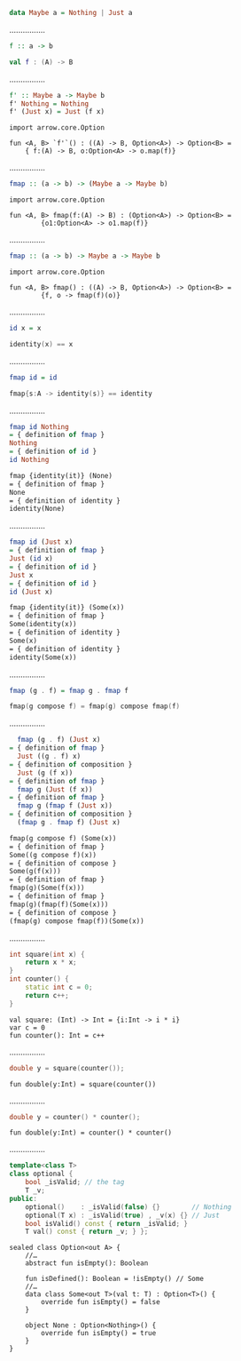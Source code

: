 ```Haskell
data Maybe a = Nothing | Just a
```
................
```Haskell
f :: a -> b
```
```kotlin
val f : (A) -> B
```
................
```Haskell
f' :: Maybe a -> Maybe b
f' Nothing = Nothing
f' (Just x) = Just (f x)
```
```kotlin:ank:playground
import arrow.core.Option

fun <A, B> `f'`() : ((A) -> B, Option<A>) -> Option<B> =
    { f:(A) -> B, o:Option<A> -> o.map(f)}
```
................
```Haskell
fmap :: (a -> b) -> (Maybe a -> Maybe b)
```
```kotlin:ank:playground
import arrow.core.Option

fun <A, B> fmap(f:(A) -> B) : (Option<A>) -> Option<B> =
        {o1:Option<A> -> o1.map(f)}
```
................
```Haskell
fmap :: (a -> b) -> Maybe a -> Maybe b
```
```kotlin:ank:silent
import arrow.core.Option

fun <A, B> fmap() : ((A) -> B, Option<A>) -> Option<B> = 
        {f, o -> fmap(f)(o)}
```
................
```Haskell
id x = x
```
```kotlin
identity(x) == x
```
................
```Haskell
fmap id = id
```
```kotlin
fmap{s:A -> identity(s)} == identity
```
................
```Haskell
fmap id Nothing
= { definition of fmap }
Nothing
= { definition of id }
id Nothing
```
```markdown
fmap {identity(it)} (None)
= { definition of fmap }
None
= { definition of identity }
identity(None)
```
................
```Haskell
fmap id (Just x)
= { definition of fmap }
Just (id x)
= { definition of id }
Just x
= { definition of id }
id (Just x)
```
```markdown
fmap {identity(it)} (Some(x))
= { definition of fmap }
Some(identity(x))
= { definition of identity }
Some(x)
= { definition of identity }
identity(Some(x))
```
................
```Haskell
fmap (g . f) = fmap g . fmap f
```
```kotlin
fmap(g compose f) = fmap(g) compose fmap(f)
```
................
```Haskell
  fmap (g . f) (Just x)
= { definition of fmap }
  Just ((g . f) x)
= { definition of composition }
  Just (g (f x))
= { definition of fmap }
  fmap g (Just (f x))
= { definition of fmap }
  fmap g (fmap f (Just x))
= { definition of composition }
  (fmap g . fmap f) (Just x)
```
```markdown
fmap(g compose f) (Some(x))
= { definition of fmap }
Some((g compose f)(x))
= { definition of compose }
Some(g(f(x)))
= { definition of fmap }
fmap(g)(Some(f(x)))
= { definition of fmap }
fmap(g)(fmap(f)(Some(x)))
= { definition of compose }
(fmap(g) compose fmap(f))(Some(x))
```
................
```cpp
int square(int x) {
    return x * x;
}
int counter() {
    static int c = 0;
    return c++;
}
```
```kotlin:ank:silent
val square: (Int) -> Int = {i:Int -> i * i}
var c = 0
fun counter(): Int = c++
```
................
```cpp
double y = square(counter());
```
```kotlin:ank:silent
fun double(y:Int) = square(counter())
```
................
```cpp
double y = counter() * counter();
```
```kotlin:ank:silent
fun double(y:Int) = counter() * counter()
```
................
```cpp
template<class T>
class optional {
    bool _isValid; // the tag
    T _v; 
public:
    optional()    : _isValid(false) {}        // Nothing
    optional(T x) : _isValid(true) , _v(x) {} // Just
    bool isValid() const { return _isValid; }
    T val() const { return _v; } };
```
```kotlin:ank:playground
sealed class Option<out A> {
    //…
    abstract fun isEmpty(): Boolean

    fun isDefined(): Boolean = !isEmpty() // Some
    //…
    data class Some<out T>(val t: T) : Option<T>() {
        override fun isEmpty() = false
    }

    object None : Option<Nothing>() {
        override fun isEmpty() = true
    }
}
```